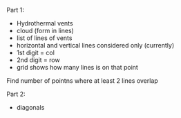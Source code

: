 Part 1:
- Hydrothermal vents
- cloud (form in lines)
- list of lines of vents
- horizontal and vertical lines considered only (currently)
- 1st digit = col
- 2nd digit = row
- grid shows how many lines is on that point

Find number of pointns where at least 2 lines overlap

Part 2:
- diagonals